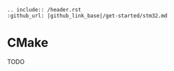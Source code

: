 ```eval_rst
.. include:: /header.rst 
:github_url: |github_link_base|/get-started/stm32.md
```

# CMake

TODO
